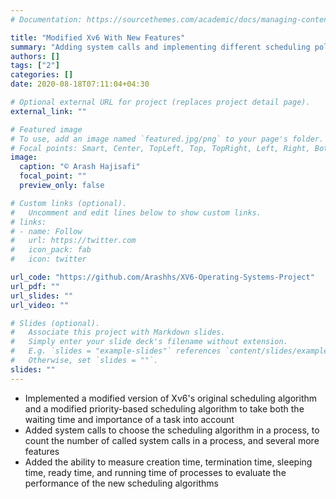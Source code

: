 ```yaml
---
# Documentation: https://sourcethemes.com/academic/docs/managing-content/

title: "Modified Xv6 With New Features"
summary: "Adding system calls and implementing different scheduling policies to Xv6"
authors: []
tags: ["2"]
categories: []
date: 2020-08-18T07:11:04+04:30

# Optional external URL for project (replaces project detail page).
external_link: ""

# Featured image
# To use, add an image named `featured.jpg/png` to your page's folder.
# Focal points: Smart, Center, TopLeft, Top, TopRight, Left, Right, BottomLeft, Bottom, BottomRight.
image:
  caption: "© Arash Hajisafi"
  focal_point: ""
  preview_only: false

# Custom links (optional).
#   Uncomment and edit lines below to show custom links.
# links:
# - name: Follow
#   url: https://twitter.com
#   icon_pack: fab
#   icon: twitter

url_code: "https://github.com/Arashhs/XV6-Operating-Systems-Project"
url_pdf: ""
url_slides: ""
url_video: ""

# Slides (optional).
#   Associate this project with Markdown slides.
#   Simply enter your slide deck's filename without extension.
#   E.g. `slides = "example-slides"` references `content/slides/example-slides.md`.
#   Otherwise, set `slides = ""`.
slides: ""
---
```

- Implemented a modified version of Xv6's original scheduling algorithm and a modified
priority-based scheduling algorithm to take both the waiting time and importance of a task
into account
- Added system calls to choose the scheduling algorithm in a process, to count the number of
called system calls in a process, and several more features
- Added the ability to measure creation time, termination time, sleeping time, ready time, and
running time of processes to evaluate the performance of the new scheduling algorithms